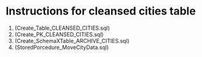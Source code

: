 # Instructions for cleansed cities table

1. (Create_Table_CLEANSED_CITIES.sql)
2. (Create_PK_CLEANSED_CITIES.sql)
3. (Create_SchemaXTable_ARCHIVE_CITIES.sql)
4. (StoredPorcedure_MoveCityData.sql)
